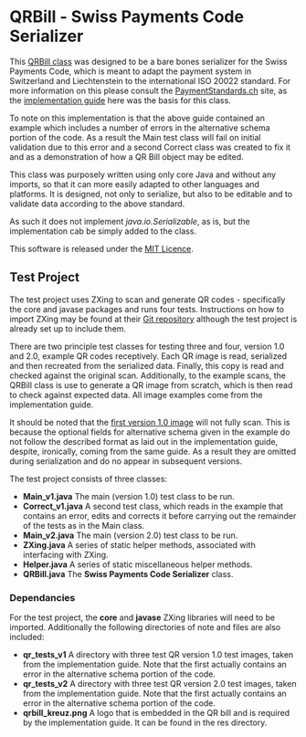 # QRBill - Swiss Payments Code Serializer

This <a href="https://github.com/gaddobenedetti/QR-Bill/blob/master/src/com/gfb/test/QRBill.java">QRBill class</a> was designed to be a bare bones serializer for the Swiss Payments Code, which is meant to adapt the payment system in Switzerland and Liechtenstein to the international ISO 20022 standard. For more information on this please consult the <a href="http://www.paymentstandards.ch/">PaymentStandards.ch</a> site, as the <a href="https://www.paymentstandards.ch/dam/downloads/ig-qr-bill-en.pdf">implementation guide</a> here was the basis for this class.

To note on this implementation is that the above guide contained an example which includes a number of errors in the alternative schema portion of the code. As a result the Main test class will fail on initial validation due to this error and a second Correct class was created to fix it and as a demonstration of how a QR Bill object may be edited.

This class was purposely written using only core Java and without any imports, so that it can more easily adapted to other languages and platforms. It is designed, not only to serialize, but also to be editable and to validate data according to the above standard.

As such it does not implement <i>java.io.Serializable</i>, as is, but the implementation cab be simply added to the class.

This software is released under the <a href="LICENSE.md">MIT Licence</a>.

<h2>Test Project</h2>

The test project uses ZXing to scan and generate QR codes - specifically the core and javase packages and runs four tests. Instructions on how to import ZXing may be found at their <a href="https://github.com/zxing/zxing">Git repository</a> although the test project is already set up to include them.

There are two principle test classes for testing three and four, version 1.0 and 2.0, example QR codes receptively. Each QR image is read, serialized and then recreated from the serialized data. Finally, this copy is read and checked against the original scan. Additionally, to the example scans, the QRBill class is use to generate a QR image from scratch, which is then read to check against expected data. All image examples come from the implementation guide.

It should be noted that the <a href="./qr_tests/Rechnung1.png">first version 1.0 image</a> will not fully scan. This is because the optional fields for alternative schema given in the example do not follow the described format as laid out in the implementation guide, despite, ironically, coming from the same guide. As a result they are omitted during serialization and do no appear in subsequent versions.

The test project consists of three classes:
<ul>
  <li> <b>Main_v1.java</b> The main (version 1.0) test class to be run.</li>
  <li> <b>Correct_v1.java</b> A second test class, which reads in the example that contains an error, edits and corrects it before carrying out the remainder of the tests as in the Main class.</li>
  <li> <b>Main_v2.java</b> The main (version 2.0) test class to be run.</li>
  <li> <b>ZXing.java</b> A series of static helper methods, associated with interfacing with ZXing.</li>
  <li> <b>Helper.java</b> A series of static miscellaneous helper methods.</li>
  <li> <b>QRBill.java</b> The <b>Swiss Payments Code Serializer</b> class.</li>
</ul>

<h3>Dependancies</h3>

For the test project, the <b>core</b> and <b>javase</b> ZXing libraries will need to be imported. Additionally the following directories of note and files are also included:
<ul>
  <li> <b>qr_tests_v1</b> A directory with three test QR version 1.0 test images, taken from the implementation guide. Note that the first actually contains an error in the alternative schema portion of the code.</li>
  <li> <b>qr_tests_v2</b> A directory with three test QR version 2.0 test images, taken from the implementation guide. Note that the first actually contains an error in the alternative schema portion of the code.</li>
  <li> <b>qrbill_kreuz.png</b> A logo that is embedded in the QR bill and is required by the implementation guide. It can be found in the res directory.</li>
</ul>

<!--h2>Other Implementations</h2>

A number of other implantations of the Swiss Payments Code Serializer are or are planned. These are:
<ul>
  <li> <b>Java</b>. Please note that due to the vanilla nature of the class, it is compatible with other Java versions and implementations, such as Android.</li>
  <li> <b>C#</b>. Planned - not yet available.</li>
  <li> <b>C++</b>. Planned - not yet available.</li>
  <li> <b>PHP</b>. Planned - not yet available.</li>
  <li> <b>Python</b>. Planned - not yet available.</li>
  <li> <b>Dart</b>. Planned - not yet available.</li>
</ul-->
